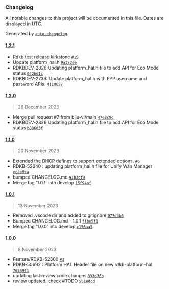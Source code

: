 ### Changelog

All notable changes to this project will be documented in this file. Dates are displayed in UTC.

Generated by [`auto-changelog`](https://github.com/CookPete/auto-changelog).

#### [1.2.1](https://github.com/rdkcentral/rdkb-halif-platform/compare/1.2.0...1.2.1)

- Rdkb test release kirkstone [`#15`](https://github.com/rdkcentral/rdkb-halif-platform/pull/15)
- Update platform_hal.h [`9a372ee`](https://github.com/rdkcentral/rdkb-halif-platform/commit/9a372eec00f6eef9dfe83306cf27d20ed1063ce1)
- RDKBDEV-2326 Updating platform_hal.h file to add API for Eco Mode status [`042bd1c`](https://github.com/rdkcentral/rdkb-halif-platform/commit/042bd1c03d3e2540de9a50307afb701335ac9846)
- RDKBDEV-2733: Update platform_hal.h with PPP username and password APIs. [`4110627`](https://github.com/rdkcentral/rdkb-halif-platform/commit/41106271f311b56dd9b4adfb9c4beea4fb036577)

#### [1.2.0](https://github.com/rdkcentral/rdkb-halif-platform/compare/1.1.0...1.2.0)

> 28 December 2023

- Merge pull request #7 from biju-vi/main [`47e8c9d`](https://github.com/rdkcentral/rdkb-halif-platform/commit/47e8c9d9e2e126d563b4e2d74a590e6526391685)
- RDKBDEV-2326 Updating platform_hal.h file to add API for Eco Mode status [`b886d3f`](https://github.com/rdkcentral/rdkb-halif-platform/commit/b886d3f15bf827fc37f318879fd42851e77d5e27)

#### [1.1.0](https://github.com/rdkcentral/rdkb-halif-platform/compare/1.0.1...1.1.0)

> 20 November 2023

- Extended the DHCP defines to support extended options. [`#6`](https://github.com/rdkcentral/rdkb-halif-platform/pull/6)
- RDKB-52640 : updating platform_hal.h file for Unify Wan Manager [`eeae9ca`](https://github.com/rdkcentral/rdkb-halif-platform/commit/eeae9cafb27a2e6b0321c8767aa7c6a22c265e97)
- bumped CHANGELOG.md [`a1b3cf9`](https://github.com/rdkcentral/rdkb-halif-platform/commit/a1b3cf9f49f3f8e42e2d024f82384c3d8af157ce)
- Merge tag '1.0.1' into develop [`15f94af`](https://github.com/rdkcentral/rdkb-halif-platform/commit/15f94af6a22709f33ee941c9a661e03f9066db30)

#### [1.0.1](https://github.com/rdkcentral/rdkb-halif-platform/compare/1.0.0...1.0.1)

> 13 November 2023

- Removed .vscode dir and added to gitignore [`077d4b6`](https://github.com/rdkcentral/rdkb-halif-platform/commit/077d4b6b6da66fbf70eec58b6ec62fff6af8475b)
- Bumped CHANGELOG.md - 1.0.1 [`ffbe5f1`](https://github.com/rdkcentral/rdkb-halif-platform/commit/ffbe5f1f01cbaa45b76e9d5ad070c14c0e220b8d)
- Merge tag '1.0.0' into develop [`c156aa3`](https://github.com/rdkcentral/rdkb-halif-platform/commit/c156aa35db694726f75c01b01d7b439f7130597a)

#### 1.0.0

> 8 November 2023

- Feature/RDKB-52300 [`#3`](https://github.com/rdkcentral/rdkb-halif-platform/pull/3)
- RDKB-50692 : Platform HAL Header file on new rdkb-platform-hal [`76539f1`](https://github.com/rdkcentral/rdkb-halif-platform/commit/76539f1a1cb03fa2f720aa8f7b4214606204f47c)
- updating last review code changes [`833d36b`](https://github.com/rdkcentral/rdkb-halif-platform/commit/833d36bcb7d99f458971dce0ef1ccef4c2e7c7f9)
- review updated, check #TODO [`551edcd`](https://github.com/rdkcentral/rdkb-halif-platform/commit/551edcdffa317854f94d2deac2056be6e1808c4f)
